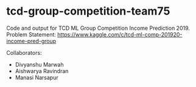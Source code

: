 # tcd-group-competition-team75
 
 Code and output for TCD ML Group Competition Income Prediction 2019.
 Problem Statement: https://www.kaggle.com/c/tcd-ml-comp-201920-income-pred-group
 
 Collaborators:
 - Divyanshu Marwah
 - Aishwarya Ravindran
 - Manasi Narsapur
